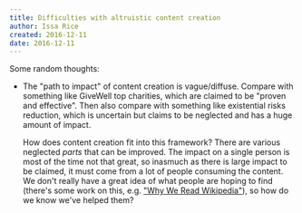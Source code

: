 ```yaml
---
title: Difficulties with altruistic content creation
author: Issa Rice
created: 2016-12-11
date: 2016-12-11
---
```


Some random thoughts:

  * The "path to impact" of content creation is vague/diffuse.
    Compare with something like GiveWell top charities, which are claimed to be
    "proven and effective".
    Then also compare with something like existential risks reduction, which is
    uncertain but claims to be neglected and has a huge amount of impact.

    How does content creation fit into this framework?
    There are various neglected *parts* that can be improved.
    The impact on a single person is most of the time not that great, so
    inasmuch as there is large impact to be claimed, it must come from a lot of
    people consuming the content.
    We don't really have a great idea of what people are hoping to find
    (there's some work on this, e.g.
    ["Why We Read Wikipedia"](https://www.mediawiki.org/wiki/File:Why_We_Read_Wikipedia.pdf)), so how do we know we've helped them?
